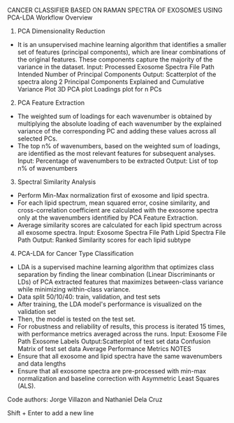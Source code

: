CANCER CLASSIFIER BASED ON RAMAN SPECTRA OF EXOSOMES
USING PCA-LDA
Workflow Overview
1. PCA Dimensionality Reduction
- It is an unsupervised machine learning algorithm that identifies a smaller set of features (principal components), which are linear combinations of the original features. 
These components capture the majority of the variance in the dataset.
Input: Processed Exosome Spectra File Path
       Intended Number of Principal Components
Output: Scatterplot of the spectra along 2 Principal Components
        Explained and Cumulative Variance Plot
        3D PCA plot 
        Loadings plot for n PCs
2. PCA Feature Extraction
- The weighted sum of loadings for each wavenumber is obtained by multiplying the absolute loading of each wavenumber by the explained 
variance of the corresponding PC and adding these values across all selected PCs.
- The top n% of wavenumbers, based on the weighted sum of loadings, are identified as the most relevant features for subsequent analyses.
Input: Percentage of wavenumbers to be extracted
Output: List of top n% of wavenumbers
3. Spectral Similarity Analysis
-  Perform Min-Max normalization first of exosome and lipid spectra.
-  For each lipid spectrum, mean squared error, cosine similarity, and cross-correlation coefficient are calculated with the exosome spectra 
only at the wavenumbers identified by PCA Feature Extraction.
-  Average similarity scores are calculated for each lipid spectrum across all exosome spectra.
Input: Exosome Spectra File Path
       Lipid Spectra File Path
Output: Ranked Similarity scores for each lipid subtype
4. PCA-LDA for Cancer Type Classification
- LDA is a supervised machine learning algorithm that optimizes class separation by finding the linear combination (Linear Discriminants or LDs) 
of PCA extracted features that maximizes between-class variance while minimizing within-class variance.
- Data split 50/10/40: train, validation, and test sets
- After training, the LDA model's performance is visualized on the validation set 
- Then, the model is tested on the test set. 
- For robustness and reliability of results, this process is iterated 15 times, with performance metrics averaged across the runs.
Input: Exosome File Path
       Exosome Labels
Output:Scatterplot of test set data
       Confusion Matrix of test set data
       Average Performance Metrics
NOTES
- Ensure that all exosome and lipid spectra have the same wavenumbers and data lengths
- Ensure that all exosome spectra are pre-processed with min-max normalization and baseline correction with Asymmetric Least Squares (ALS).




Code authors: Jorge Villazon and Nathaniel Dela Cruz






Shift + Enter to add a new line
